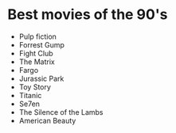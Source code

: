 # Best movies of the 90's

- Pulp fiction
- Forrest Gump
- Fight Club
- The Matrix
- Fargo
- Jurassic Park
- Toy Story
- Titanic
- Se7en
- The Silence of the Lambs
- American Beauty
